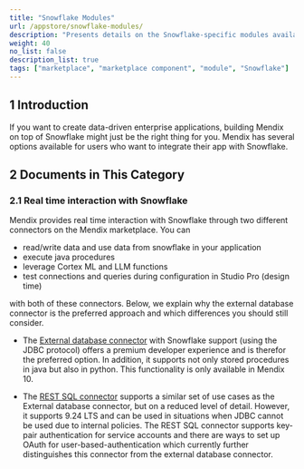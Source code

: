 ```yaml
---
title: "Snowflake Modules"
url: /appstore/snowflake-modules/
description: "Presents details on the Snowflake-specific modules available in the Mendix Marketplace."
weight: 40
no_list: false
description_list: true
tags: ["marketplace", "marketplace component", "module", "Snowflake"]
---
```


## 1 Introduction

If you want to create data-driven enterprise applications, building Mendix on top of Snowflake might just be the right thing for you. Mendix has several options available for users who want to integrate their app with Snowflake. 

## 2 Documents in This Category

### 2.1 Real time interaction with Snowflake  

Mendix provides real time interaction with Snowflake through two different connectors on the Mendix marketplace. You can 
* read/write data and use data from snowflake in your application
* execute java procedures
* leverage Cortex ML and LLM functions
* test connections and queries during configuration in Studio Pro (design time)

with both of these connectors. Below, we explain why the external database connector is the preferred approach and which differences you should still consider.

* The [External database connector](https://marketplace.mendix.com/link/component/2888) with Snowflake support (using the JDBC protocol) offers a premium developer experience and is therefor the preferred option. In addition, it supports not only stored procedures in java but also in python. This functionality is only available in Mendix 10.

* The [REST SQL connector](https://marketplace.mendix.com/link/component/225717) supports a similar set of use cases as the External database connector, but on a reduced level of detail. However, it supports 9.24 LTS and can be used in situations when JDBC cannot be used due to internal policies. The REST SQL connector supports key-pair authentication for service accounts and there are ways to set up OAuth for user-based-authentication which currently further distinguishes this connector from the external database connector.
